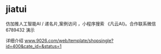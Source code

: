 # jiatui
仿加推人工智能AI / 递名片,案例访问 ，小程序搜索 《凡云AI》。合作联系微信 6789432 演示


详细介绍
www.9026.com/web/template/shopsingle?id=400&cate_id=&status=1
